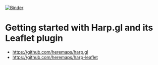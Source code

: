 [![Binder](https://mybinder.org/badge_logo.svg)](http://beta.mybinder.org/v2/gh/deeplook/harpology/master) 

# Getting started with Harp.gl and its Leaflet plugin

- https://github.com/heremaps/harp.gl
- https://github.com/heremaps/harp-leaflet

